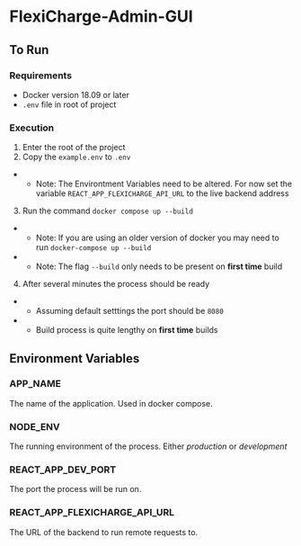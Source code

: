 # FlexiCharge-Admin-GUI

## To Run

### Requirements
* Docker version 18.09 or later
* ```.env``` file in root of project

### Execution
1. Enter the root of the project
2. Copy the `example.env` to `.env`
  - - Note: The Environtment Variables need to be altered. For now set the variable `REACT_APP_FLEXICHARGE_API_URL` to the live backend address
3. Run the command `docker compose up --build`
  - - Note: If you are using an older version of docker you may need to run `docker-compose up --build`
  - - Note: The flag `--build` only needs to be present on __first time__ build
4. After several minutes the process should be ready
  - - Assuming default setttings the port should be `8080`
  - - Build process is quite lengthy on __first time__ builds


## Environment Variables
### APP_NAME
The name of the application. Used in docker compose.

### NODE_ENV
The running environment of the process. Either _production_ or _development_

### REACT_APP_DEV_PORT
The port the process will be run on.

### REACT_APP_FLEXICHARGE_API_URL
The URL of the backend to run remote requests to.
